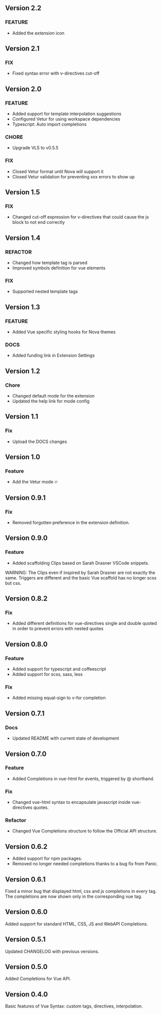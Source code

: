 ## Version 2.2

### FEATURE

-   Added the extension icon

## Version 2.1

### FIX

-   Fixed syntax error with v-directives cut-off

## Version 2.0

### FEATURE

-   Added support for template interpolation suggestions
-   Configured Vetur for using workspace dependencies
-   Typescript: Auto import completions

### CHORE

-   Upgrade VLS to v0.5.5

### FIX

-   Closed Vetur format until Nova will support it
-   Closed Vetur validation for preventing xxx errors to show up

## Version 1.5

### FIX

-   Changed cut-off expression for v-directives that could cause the js block to not end correctly

## Version 1.4

### REFACTOR

-   Changed how template tag is parsed
-   Improved symbols definition for vue elements

### FIX

-   Supported nested template tags

## Version 1.3

### FEATURE

-   Added Vue specific styling hooks for Nova themes

### DOCS

-   Added funding link in Extension Settings

## Version 1.2

### Chore

-   Changed default mode for the extension
-   Updated the help link for mode config

## Version 1.1

### Fix

-   Upload the DOCS changes

## Version 1.0

### Feature

-   Add the Vetur mode 🔥

## Version 0.9.1

### Fix

-   Removed forgotten preference in the extension definition.

## Version 0.9.0

### Feature

-   Added scaffolding Clips based on Sarah Drasner VSCode snippets.

WARNING: The Clips even if inspired by Sarah Drasner are not exactly the same. Triggers are different and the basic Vue scaffold has no longer scss but css.

## Version 0.8.2

### Fix

-   Added different definitions for vue-directives single and double quoted in order to prevent errors with nested quotes

## Version 0.8.0

### Feature

-   Added support for typescript and coffeescript
-   Added support for scss, sass, less

### Fix

-   Added missing equal-sign to v-for completion

## Version 0.7.1

### Docs

-   Updated README with current state of development

## Version 0.7.0

### Feature

-   Added Completions in vue-html for events, triggered by @ shorthand.

### Fix

-   Changed vue-html syntax to encapsulate javascript inside vue-directives quotes.

### Refactor

-   Changed Vue Completions structure to follow the Official API structure.

## Version 0.6.2

-   Added support for npm packages.
-   Removed no longer needed completions thanks to a bug fix from Panic.

## Version 0.6.1

Fixed a minor bug that displayed html, css and js completions in every tag. The completions are now shown only in the corresponding vue tag.

## Version 0.6.0

Added support for standard HTML, CSS, JS and WebAPI Completions.

## Version 0.5.1

Updated CHANGELOG with previous versions.

## Version 0.5.0

Added Completions for Vue API.

## Version 0.4.0

Basic features of Vue Syntax: custom tags, directives, interpolation.
